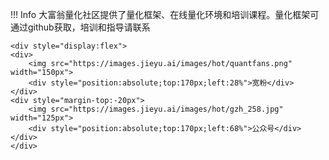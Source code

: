 

!!! Info
    大富翁量化社区提供了量化框架、在线量化环境和培训课程。量化框架可通过github获取，培训和指导请联系

    <div style="display:flex">
    <div>
        <img src="https://images.jieyu.ai/images/hot/quantfans.png" width="150px">
        <div style="position:absolute;top:170px;left:28%">宽粉</div>
    </div>
    <div style="margin-top:-20px">
        <img src="https://images.jieyu.ai/images/hot/gzh_258.jpg" width="125px">
        <div style="position:absolute;top:170px;left:68%">公众号</div>
    </div>
    </div>
